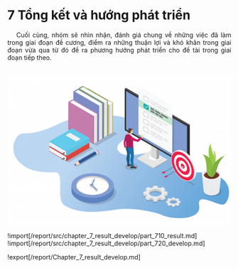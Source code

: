# **7 Tổng kết và hướng phát triển**

<p style='text-align: justify;'>
&emsp;
Cuối cùng, nhóm sẽ nhìn nhận, đánh giá chung về những việc đã làm trong giai đoạn đề cương,
điểm ra những thuận lợi và khó khăn trong giai đoạn vừa qua 
từ đó đề ra phương hướng phát triển cho đề tài trong giai đoạn tiếp theo.
</p>

</br>

<center>
  <img src="https://github.com/datai999/thesis-document/blob/main/report/src/chapter_7_result_develop/img/result-dev.png?raw=true">
</center>

<div style="page-break-after: always;"></div>

!import[/report/src/chapter_7_result_develop/part_710_result.md]
!import[/report/src/chapter_7_result_develop/part_720_develop.md]

!export[/report/Chapter_7_result_develop.md]
